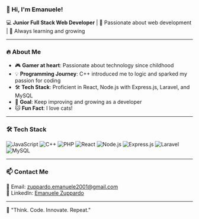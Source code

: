 ### 👋 Hi, I'm Emanuele!

💻 **Junior Full Stack Web Developer** | 🚀 Passionate about web development | 🎯 Always learning and growing

---

### 🔥 About Me

- 🎮 **Gamer at heart**: Passionate about technology since childhood
- 💡 **Programming Journey**: C++ introduced me to logic and sparked my passion for coding
- 🛠 **Tech Stack**: Proficient in React, Node.js with Express.js, Laravel, and MySQL
- 📌 **Goal**: Keep improving and growing as a developer
- 🐱 **Fun Fact**: I love cats!

---

### 🛠 Tech Stack

![JavaScript](https://img.shields.io/badge/JavaScript-F7DF1E?style=for-the-badge&logo=javascript&logoColor=black)
![C++](https://img.shields.io/badge/C++-00599C?style=for-the-badge&logo=c%2B%2B&logoColor=white)
![PHP](https://img.shields.io/badge/PHP-777BB4?style=for-the-badge&logo=php&logoColor=white)
![React](https://img.shields.io/badge/React-61DAFB?style=for-the-badge&logo=react&logoColor=black)
![Node.js](https://img.shields.io/badge/Node.js-339933?style=for-the-badge&logo=node.js&logoColor=white)
![Express.js](https://img.shields.io/badge/Express.js-000000?style=for-the-badge&logo=express&logoColor=white)
![Laravel](https://img.shields.io/badge/Laravel-FF2D20?style=for-the-badge&logo=laravel&logoColor=white)
![MySQL](https://img.shields.io/badge/MySQL-4479A1?style=for-the-badge&logo=mysql&logoColor=white)


---

### 📫 Contact Me

📧 Email: zuppardo.emanuele2001@gmail.com  
💼 LinkedIn: [Emanuele Zuppardo](https://www.linkedin.com/in/emanuele-zuppardo/)

---

🚀 "Think. Code. Innovate. Repeat."

